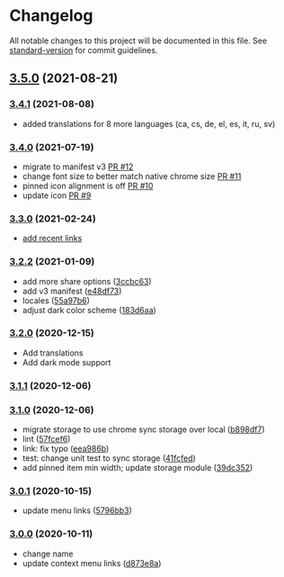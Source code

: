 # Changelog

All notable changes to this project will be documented in this file. See [standard-version](https://github.com/conventional-changelog/standard-version) for commit guidelines.

## [3.5.0](https://github.com/MobileFirstLLC/shortcuts-for-chrome/compare/v3.4.1...v3.5.0) (2021-08-21)

### [3.4.1](https://github.com/MobileFirstLLC/shortcuts-for-chrome/compare/v3.4.0...v3.4.1) (2021-08-08)

* added translations for 8 more languages (ca, cs, de, el, es, it, ru, sv)

### [3.4.0](https://github.com/MobileFirstLLC/shortcuts-for-chrome/compare/v3.3.0...v3.4.0) (2021-07-19)

* migrate to manifest v3 [PR #12](https://github.com/MobileFirstLLC/shortcuts-for-chrome/pull/12)
* change font size to better match native chrome size [PR #11](https://github.com/MobileFirstLLC/shortcuts-for-chrome/pull/11)
* pinned icon alignment is off [PR #10](https://github.com/MobileFirstLLC/shortcuts-for-chrome/pull/10)
* update icon [PR #9](https://github.com/MobileFirstLLC/shortcuts-for-chrome/pull/9)

### [3.3.0](https://github.com/MobileFirstLLC/shortcuts-for-chrome/compare/v3.2.2...v3.3.0) (2021-02-24)

* [add recent links](https://github.com/MobileFirstLLC/shortcuts-for-chrome/pull/7)

### [3.2.2](https://github.com/MobileFirstLLC/shortcuts-for-chrome/compare/v3.2.1...v3.2.2) (2021-01-09)

* add more share options ([3ccbc63](https://github.com/MobileFirstLLC/shortcuts-for-chrome/commit/3ccbc63cd09d587dda5eb91244c62f9cefd1b315))
* add v3 manifest ([e48df73](https://github.com/MobileFirstLLC/shortcuts-for-chrome/commit/e48df73c30e6cbd14141648e33194923788a2d4d))
* locales ([55a97b6](https://github.com/MobileFirstLLC/shortcuts-for-chrome/commit/55a97b64f92fa418efdd5191dde4d6d932555694))
* adjust dark color scheme ([183d6aa](https://github.com/MobileFirstLLC/shortcuts-for-chrome/commit/183d6aaaeb63b2bd2353865222397064b7922008))

### [3.2.0](https://github.com/MobileFirstLLC/shortcuts-for-chrome/compare/v3.1.1...v3.2.0) (2020-12-15)

* Add translations
* Add dark mode support

### [3.1.1](https://github.com/MobileFirstLLC/shortcuts-for-chrome/compare/v3.1.0...v3.1.1) (2020-12-06)

### [3.1.0](https://github.com/MobileFirstLLC/shortcuts-for-chrome/compare/v3.0.1...v3.1.0) (2020-12-06)

* migrate storage to use chrome sync storage over local ([b898df7](https://github.com/MobileFirstLLC/shortcuts-for-chrome/commit/b898df7710a55669e857bc6cee9c56aff416a54a))
* lint ([57fcef6](https://github.com/MobileFirstLLC/shortcuts-for-chrome/commit/57fcef6b285f2268c99ad33f3b7e96c57111ef3b))
* link: fix typo ([eea986b](https://github.com/MobileFirstLLC/shortcuts-for-chrome/commit/eea986bdf45e875c48146823a4fb11217e667a9b))
* test: change unit test to sync storage ([41fcfed](https://github.com/MobileFirstLLC/shortcuts-for-chrome/commit/41fcfedc93ab24794d292e98512afa547f632ad5))
* add pinned item min width; update storage module ([39dc352](https://github.com/MobileFirstLLC/shortcuts-for-chrome/commit/39dc352b6c02741d55c4e8410f6a3d5c44049dc8))

### [3.0.1](https://github.com/MobileFirstLLC/shortcuts-for-chrome/compare/v3.0.0...v3.0.1) (2020-10-15)

* update menu links ([5796bb3](https://github.com/MobileFirstLLC/shortcuts-for-chrome/commit/5796bb37d8cbecdb0287d5c7779bc331da649d07))

### [3.0.0](https://github.com/MobileFirstLLC/shortcuts-for-chrome/compare/v2.3.1-major.0...v3.0.0) (2020-10-11)

* change name
* update context menu links ([d873e8a](https://github.com/MobileFirstLLC/shortcuts-for-chrome/commit/d873e8adf3f6da2e30905c6a467c21227f6c6cf9))
